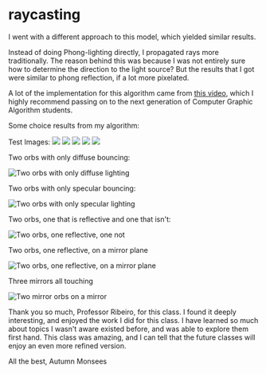 # raycasting
I went with a different approach to this model, which yielded similar results.

Instead of doing Phong-lighting directly, I propagated rays more traditionally.
The reason behind this was because I was not entirely sure how to determine the direction to the light source?
But the results that I got were similar to phong reflection, if a lot more pixelated.

A lot of the implementation for this algorithm came from [this video](https://www.youtube.com/watch?v=Qz0KTGYJtUk),
which I highly recommend passing on to the next generation of Computer Graphic Algorithm students.

Some choice results from my algorithm:

Test Images:
![](ray_traced_images/Red_Ball_Light_Source_Test.png)
![](ray_traced_images/Color_Blending_Test.png)
![](ray_traced_images/Blue_Orb_Blue_Table_Shading.png)
![](ray_traced_images/Blue_Orb_Grey_Table_Behind_The_Camera_Light.png)
![](ray_traced_images/Two_Orb_Reflection_Test.png)

Two orbs with only diffuse bouncing:

![Two orbs with only diffuse lighting](ray_traced_images/two_orbs_only_diffuse.png)

Two orbs with only specular bouncing:

![Two orbs with only specular lighting](ray_traced_images/two_orbs_perfectly_reflective.png)

Two orbs, one that is reflective and one that isn't:

![Two orbs, one reflective, one not](ray_traced_images/two_orbs_5_bounces_1_mirror.png)

Two orbs, one reflective, on a mirror plane

![Two orbs, one reflective, on a mirror plane](ray_traced_images/two_orbs_5_bounces_1_shiny_orb_mirror_plane.png)

Three mirrors all touching

![Two mirror orbs on a mirror](ray_traced_images/5_bounces_3_touching_half_specular_power.png)

Thank you so much, Professor Ribeiro, for this class. I found it deeply interesting, and enjoyed the work I did for this class.
I have learned so much about topics I wasn't aware existed before, and was able to explore them first hand.
This class was amazing, and I can tell that the future classes will enjoy an even more refined version.

All the best, Autumn Monsees